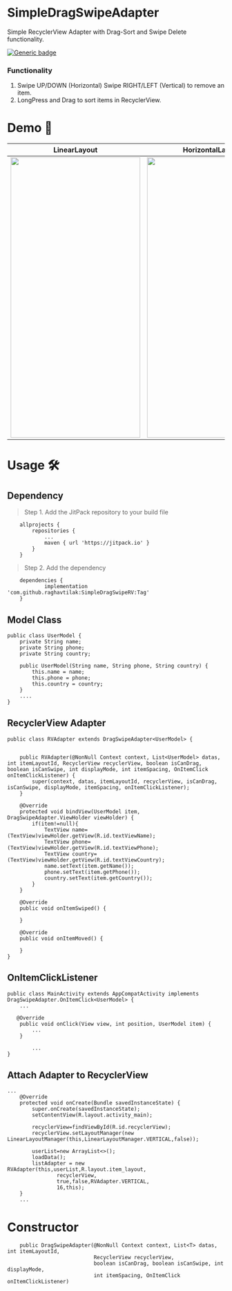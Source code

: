 # SimpleDragSwipeAdapter
Simple RecyclerView Adapter with Drag-Sort and Swipe Delete functionality.

[![Generic badge](https://img.shields.io/badge/jitpack-1.0.0-green.svg)](https://shields.io/)

### Functionality #
1. Swipe UP/DOWN (Horizontal) Swipe RIGHT/LEFT (Vertical) to remove an item.
2. LongPress and Drag to sort items in RecyclerView.

# Demo 📱 #


LinearLayout | HorizontalLayout | GridLayout  
---	     | ---              | --- 
|<img src="https://user-images.githubusercontent.com/74963954/126496700-42364828-915c-485b-8db9-fc80712ebfc6.gif" width="300" height="650"/>|<img src="https://user-images.githubusercontent.com/74963954/126499705-e57764f6-31ab-4612-8567-93be2debf9d3.gif" width="300" height="650"/>|<img src="https://user-images.githubusercontent.com/74963954/126499749-a59dd8a8-6318-40e3-a3a3-2dc21c39fce1.gif" width="300" height="650"/>


# Usage 🛠️ #
## Dependency #
> Step 1. Add the JitPack repository to your build file
```
	allprojects {
		repositories {
			...
			maven { url 'https://jitpack.io' }
		}
	}
```

>Step 2. Add the dependency
```
	dependencies {
	        implementation 'com.github.raghavtilak:SimpleDragSwipeRV:Tag'
	}
```
## Model Class #
```
public class UserModel {
    private String name;
    private String phone;
    private String country;

    public UserModel(String name, String phone, String country) {
        this.name = name;
        this.phone = phone;
        this.country = country;
    }
    ....
}    
```
## RecyclerView Adapter #
```
public class RVAdapter extends DragSwipeAdapter<UserModel> {


    public RVAdapter(@NonNull Context context, List<UserModel> datas, int itemLayoutId, RecyclerView recyclerView, boolean isCanDrag, boolean isCanSwipe, int displayMode, int itemSpacing, OnItemClick onItemClickListener) {
        super(context, datas, itemLayoutId, recyclerView, isCanDrag, isCanSwipe, displayMode, itemSpacing, onItemClickListener);
    }

    @Override
    protected void bindView(UserModel item, DragSwipeAdapter.ViewHolder viewHolder) {
        if(item!=null){
            TextView name=(TextView)viewHolder.getView(R.id.textViewName);
            TextView phone=(TextView)viewHolder.getView(R.id.textViewPhone);
            TextView country=(TextView)viewHolder.getView(R.id.textViewCountry);
            name.setText(item.getName());
            phone.setText(item.getPhone());
            country.setText(item.getCountry());
        }
    }

    @Override
    public void onItemSwiped() {

    }

    @Override
    public void onItemMoved() {

    }
}
```
## OnItemClickListener #
```
public class MainActivity extends AppCompatActivity implements DragSwipeAdapter.OnItemClick<UserModel> {
	...
	
   @Override
    public void onClick(View view, int position, UserModel item) {
        ...
    }
    
        ...
}
```

## Attach Adapter to RecyclerView
```
...
    @Override
    protected void onCreate(Bundle savedInstanceState) {
        super.onCreate(savedInstanceState);
        setContentView(R.layout.activity_main);

        recyclerView=findViewById(R.id.recyclerView);
        recyclerView.setLayoutManager(new LinearLayoutManager(this,LinearLayoutManager.VERTICAL,false));

        userList=new ArrayList<>();
        loadData();
        listAdapter = new RVAdapter(this,userList,R.layout.item_layout,
                recyclerView,
                true,false,RVAdapter.VERTICAL,
                16,this);
    }
    ...
```
# Constructor #
```
    public DragSwipeAdapter(@NonNull Context context, List<T> datas, int itemLayoutId,
                            RecyclerView recyclerView,
                            boolean isCanDrag, boolean isCanSwipe, int displayMode,
                            int itemSpacing, OnItemClick onItemClickListener)
```
